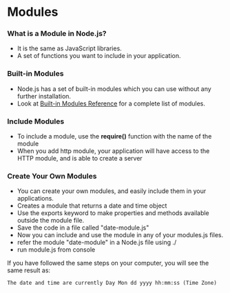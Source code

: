 # Modules

### What is a Module in Node.js?

* It is the same as JavaScript libraries.
* A set of functions you want to include in your application.

### Built-in Modules

* Node.js has a set of built-in modules which you can use without any further installation.
* Look at [Built-in Modules Reference](https://www.w3schools.com/nodejs/ref_modules.asp) for a complete list of modules.

### Include Modules

* To include a module, use the **require()** function with the name of the module
* When you add http module, your application will have access to the HTTP module, and is able to create a server

### Create Your Own Modules

* You can create your own modules, and easily include them in your applications.
* Creates a module that returns a date and time object
* Use the exports keyword to make properties and methods available outside the module file.
* Save the code in a file called "date-module.js"
* Now you can include and use the module in any of your modules.js files.
* refer the module "date-module" in a Node.js file using ./<relativepath>
* run module.js from console

If you have followed the same steps on your computer, you will see the same result as:
```
The date and time are currently Day Mon dd yyyy hh:mm:ss (Time Zone)
```
